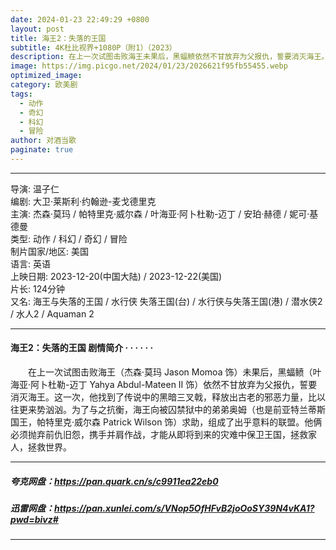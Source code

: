 ```yaml
---
date: 2024-01-23 22:49:29 +0800
layout: post
title: 海王2：失落的王国
subtitle: 4K杜比视界+1080P（附1）（2023）
description: 在上一次试图击败海王未果后，黑蝠鲼依然不甘放弃为父报仇，誓要消灭海王。这一次，他找到了传说中的黑暗三叉戟，释放出古老的邪恶力量，比以往更来势汹汹...
image: https://img.picgo.net/2024/01/23/2026621f95fb55455.webp
optimized_image:
category: 欧美剧
tags:
  - 动作
  - 奇幻
  - 科幻
  - 冒险
author: 对酒当歌
paginate: true
---
```


---

导演: 温子仁  
编剧: 大卫·莱斯利·约翰逊-麦戈德里克  
主演: 杰森·莫玛 / 帕特里克·威尔森 / 叶海亚·阿卜杜勒-迈丁 / 安珀·赫德 / 妮可·基德曼  
类型: 动作 / 科幻 / 奇幻 / 冒险  
制片国家/地区: 美国  
语言: 英语  
上映日期: 2023-12-20(中国大陆) / 2023-12-22(美国)  
片长: 124分钟  
又名: 海王与失落的王国 / 水行侠 失落王国(台) / 水行侠与失落王国(港) / 潜水侠2 / 水人2 / Aquaman 2  

---

#### 海王2：失落的王国 剧情简介 · · · · · ·

　　在上一次试图击败海王（杰森·莫玛 Jason Momoa 饰）未果后，黑蝠鲼（叶海亚·阿卜杜勒-迈丁 Yahya Abdul-Mateen II 饰）依然不甘放弃为父报仇，誓要消灭海王。这一次，他找到了传说中的黑暗三叉戟，释放出古老的邪恶力量，比以往更来势汹汹。为了与之抗衡，海王向被囚禁狱中的弟弟奥姆（也是前亚特兰蒂斯国王，帕特里克·威尔森 Patrick Wilson 饰）求助，组成了出乎意料的联盟。他俩必须抛弃前仇旧怨，携手并肩作战，才能从即将到来的灾难中保卫王国，拯救家人，拯救世界。

---

##### 夸克网盘：<https://pan.quark.cn/s/c9911ea22eb0>

##### 迅雷网盘：<https://pan.xunlei.com/s/VNop5OfHFvB2joOoSY39N4vKA1?pwd=bivz#>

---
